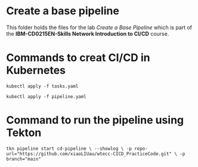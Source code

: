 # Create a base pipeline

This folder holds the files for the lab _Create a Base Pipeline_ which is part of the **IBM-CD0215EN-Skills Network Introduction to CI/CD** course.

# Commands to creat CI/CD in Kubernetes
`kubectl apply -f tasks.yaml`

`kubectl apply -f pipeline.yaml`

# Command to run the pipeline using Tekton
`
tkn pipeline start cd-pipeline \
    --showlog \
    -p repo-url="https://github.com/xiaoLIUau/wtecc-CICD_PracticeCode.git" \
    -p branch="main"
`
